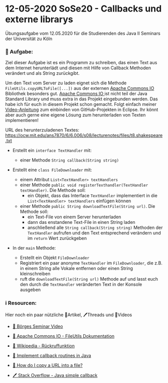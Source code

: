 # 12-05-2020 SoSe20 - Callbacks und externe librarys

Übungsaufgabe vom 12.05.2020 für die Studierenden des Java II Seminars der Universität zu Köln

### 📝 Aufgabe:

Ziel dieser Aufgabe ist es ein Programm zu schreiben, das einen Text aus dem Internet herunterlädt und diesen mit Hilfe von Callback Methoden verändert und als String zurückgibt.

Um den Text vom Server zu laden eignet sich die Methode ```FileUtils.copyURLToFile([...])``` aus der externen [Apache Commons IO ](http://commons.apache.org/proper/commons-io/javadocs/api-release/index.html?org/apache/commons/io/FileUtils.html) Bibliothek besonders gut. [Apache Commons IO ](http://commons.apache.org/proper/commons-io/javadocs/api-release/index.html?org/apache/commons/io/FileUtils.html) ist nicht teil der Java Standard Library und muss extra in das Projekt eingebunden werden. Das habe ich für euch in diesem Projekt schon gemacht. Folgt einfach meiner [Video-Anleitung](https://drive.google.com/file/d/1IpwHADmwViEGQ7Pf4BgybUYpz7WBoMe5/view?usp=sharing) zum einbinden von GitHub-Projekten in Eclipse.
Ihr könnt aber auch gerne eine eigene Lösung zum herunterladen von Texten implementieren!

URL des herunterzuladenen Textes: https://ocw.mit.edu/ans7870/6/6.006/s08/lecturenotes/files/t8.shakespeare.txt


- Erstellt ein ```interface TextHandler``` mit:
  - einer Methode 	```String callback(String string)```

- Erstellt eine ```class FileDownloader``` mit:
  - einem Attribut ```List<TextHandler> textHandlers```
  - einer Methode ```public void registerTexthandler(TextHandler textHandler)```. Die Methode soll:
    - ein Objekt, dass das Interface ```TextHandler``` implementiert in die ```List<TextHandler> textHandlers``` einfügen können
  - einer Methode ```public String downloadTextFile(String url)```. Die Methode soll:
      - ein Text-File von einem Server herunterladen
      - dann das enstandene Text-File in einen String laden
      - anschließend alle ```String callback(String string)``` Methoden der ```TextHandler``` aufrufen und den Text entsprechend verändern und im ```return``` Wert zurückgeben
      
 - In der ```main``` Methode:
    - Erstellt ein Objekt ```FileDownloader```
    - Registriert ein paar anonyme ```TextHandler``` im ```FileDownloader```, die z.B. in einem String alle Vokale entfernen oder einen String kleinschreiben
    - ruft die ```downloadTextFile(String url)``` Methode auf und lasst euch den durch die ```TextHandler``` veränderten Text in der Konsole ausgeben
 

    
### ℹ️ Resourcen:
Hier noch ein paar nützliche 📃Artikel, 🖊️Threads und 🎥Videos

- [🎥 Börges Seminar Video](https://uni-koeln.sciebo.de/s/CnL5Cg1opl8QceE)

- [📃 Apache Commons IO - FileUtils Dokumentation](http://commons.apache.org/proper/commons-io/javadocs/api-release/index.html?org/apache/commons/io/FileUtils.html)
- [📃 Wikipedia - Rückruffunktion](https://de.wikipedia.org/wiki/R%C3%BCckruffunktion)
- [📃 Implement callback routines in Java](https://www.javaworld.com/article/2077462/java-tip-10--implement-callback-routines-in-java.html)
- [📃 How do I copy a URL into a file?](https://kodejava.org/how-do-i-copy-a-url-into-a-file/)


- [🖊️ Stack Overflow - Java simple callback
](https://stackoverflow.com/questions/42463830/java-simple-callback)





